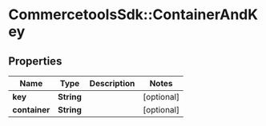 # CommercetoolsSdk::ContainerAndKey

## Properties
Name | Type | Description | Notes
------------ | ------------- | ------------- | -------------
**key** | **String** |  | [optional] 
**container** | **String** |  | [optional] 

